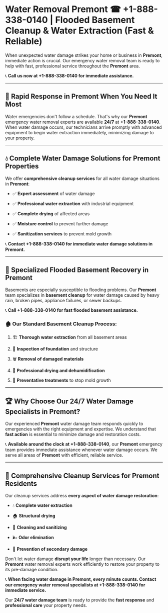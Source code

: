 # Water Removal Premont ☎ +1-888-338-0140 | Flooded Basement Cleanup & Water Extraction (Fast & Reliable)

When unexpected water damage strikes your home or business in **Premont**, immediate action is crucial. Our emergency water removal team is ready to help with fast, professional service throughout the **Premont** area. 

📞 **Call us now at +1-888-338-0140 for immediate assistance.**
---
## 🚀 Rapid Response in Premont When You Need It Most
Water emergencies don't follow a schedule. That's why our **Premont** emergency water removal experts are available **24/7** at **+1-888-338-0140**. When water damage occurs, our technicians arrive promptly with advanced equipment to begin water extraction immediately, minimizing damage to your property.
---
## 💧 Complete Water Damage Solutions for Premont Properties
We offer **comprehensive cleanup services** for all water damage situations in **Premont**:
- ✅ **Expert assessment** of water damage  
- ✅ **Professional water extraction** with industrial equipment  
- ✅ **Complete drying** of affected areas  
- ✅ **Moisture control** to prevent further damage  
- ✅ **Sanitization services** to prevent mold growth  
📞 **Contact +1-888-338-0140 for immediate water damage solutions in Premont.**
---
## 🌊 Specialized Flooded Basement Recovery in Premont
Basements are especially susceptible to flooding problems. Our **Premont** team specializes in **basement cleanup** for water damage caused by heavy rain, broken pipes, appliance failures, or sewer backups. 
📞 **Call +1-888-338-0140 for fast flooded basement assistance.**
### 🏚️ Our Standard Basement Cleanup Process:
1. 🏗️ **Thorough water extraction** from all basement areas  
2. 🔎 **Inspection of foundation** and structure  
3. 🗑️ **Removal of damaged materials**  
4. 💨 **Professional drying and dehumidification**  
5. 🚫 **Preventative treatments** to stop mold growth  
---
## 🏆 Why Choose Our 24/7 Water Damage Specialists in Premont?
Our experienced **Premont** water damage team responds quickly to emergencies with the right equipment and expertise. We understand that **fast action** is essential to minimize damage and restoration costs.
📞 **Available around the clock at +1-888-338-0140**, our **Premont** emergency team provides immediate assistance whenever water damage occurs. We serve all areas of **Premont** with efficient, reliable service.
---
## 🧹 Comprehensive Cleanup Services for Premont Residents
Our cleanup services address **every aspect of water damage restoration**:
- 💧 **Complete water extraction**  
- 🏠 **Structural drying**  
- 🧼 **Cleaning and sanitizing**  
- 🌬️ **Odor elimination**  
- 🚫 **Prevention of secondary damage**  
Don't let water damage **disrupt your life** longer than necessary. Our **Premont** water removal experts work efficiently to restore your property to its pre-damage condition.
📞 **When facing water damage in Premont, every minute counts. Contact our emergency water removal specialists at +1-888-338-0140 for immediate service.**
Our **24/7 water damage team** is ready to provide the **fast response** and **professional care** your property needs.
